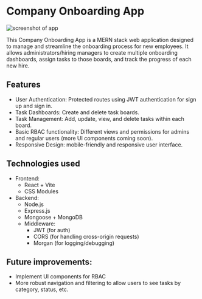 # Company Onboarding App

![screenshot of app](public/images/Screenshot%202024-07-26%20at%205.16.53 PM.png)

This Company Onboarding App is a MERN stack web application designed to manage and streamline the onboarding process for new employees. It allows administrators/hiring managers to create multiple onboarding dashboards, assign tasks to those boards, and track the progress of each new hire. 

## Features
- User Authentication: Protected routes using JWT authentication for sign up and sign in.
- Task Dashboards: Create and delete task boards.
- Task Management: Add, update, view, and delete tasks within each board.
- Basic RBAC functionality: Different views and permissions for admins and regular users (more UI components coming soon).
- Responsive Design: mobile-friendly and responsive user interface.

## Technologies used
- Frontend:
  - React + Vite
  - CSS Modules
- Backend:
  - Node.js
  - Express.js
  - Mongoose + MongoDB
  - Middleware:
    - JWT (for auth)
    - CORS (for handling cross-origin requests)
    - Morgan (for logging/debugging)

## Future improvements:
- Implement UI components for RBAC
- More robust navigation and filtering to allow users to see tasks by category, status, etc.
